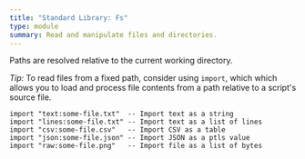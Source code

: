 ```yaml
---
title: "Standard Library: Fs"
type: module
summary: Read and manipulate files and directories.
---
```


Paths are resolved relative to the current working directory.

_Tip:_ To read files from a fixed path, consider using `import`, which which
allows you to load and process file contents from a path relative to a script's
source file.

```ptls --no-eval
import "text:some-file.txt"  -- Import text as a string
import "lines:some-file.txt" -- Import text as a list of lines
import "csv:some-file.csv"   -- Import CSV as a table
import "json:some-file.json" -- Import JSON as a ptls value
import "raw:some-file.png"   -- Import file as a list of bytes
```
